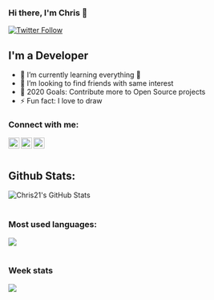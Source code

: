 ### Hi there, I'm Chris 👋

[![Twitter Follow](https://img.shields.io/twitter/follow/Chris21?color=1DA1F2&logo=twitter&style=for-the-badge)](https://twitter.com/intent/follow?original_referer=https%3A%2F%2Fgithub.com%2F21lChrisl12&screen_name=21lChrisl12)

## I'm a Developer

- 🌱 I’m currently learning everything 🤣
- 👯 I’m looking to find friends with same interest
- 🥅 2020 Goals: Contribute more to Open Source projects
- ⚡ Fun fact: I love to draw

### Connect with me:

[<img align="left" alt="Chris | YouTube" width="22px" src="https://cdn.jsdelivr.net/npm/simple-icons@v3/icons/youtube.svg" />][youtube]
[<img align="left" alt="Chris21 | Twitter" width="22px" src="https://cdn.jsdelivr.net/npm/simple-icons@v3/icons/twitter.svg" />][twitter]
[<img align="left" alt="Chris21 | Instagram" width="22px" src="https://cdn.jsdelivr.net/npm/simple-icons@v3/icons/instagram.svg" />][instagram]

<br/>
<br/>

## Github Stats:

<a href="https://github.com/Chris166">
<img align="left" alt="Chris21's GitHub Stats" src="https://github-readme-stats.vercel.app/api?username=Chris166&show_icons=true&hide_border=true&theme=tokyonight" />
</a>

<br/>
<br/>

### Most used languages:

<a href="https://github.com/Chris166">
  <img align="center" src="https://github-readme-stats.vercel.app/api/top-langs/?username=chris166&theme=tokyonight&hide_langs_below=1" />
</a>

<br/>
<br/>

### Week stats

<a href="https://github.com/Chris166">
  <img align="center" src="https://github-readme-stats.vercel.app/api/wakatime?username=Chris21&theme=tokyonight" />
</a>

[twitter]: https://twitter.com/21lChrisl12
[youtube]: https://www.youtube.com/channel/UC1BqxiuZ2giJKhLeKgcEjMA?view_as=subscriber
[instagram]: https://www.instagram.com/chris.0021/
